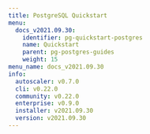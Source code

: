 ```yaml
---
title: PostgreSQL Quickstart
menu:
  docs_v2021.09.30:
    identifier: pg-quickstart-postgres
    name: Quickstart
    parent: pg-postgres-guides
    weight: 15
menu_name: docs_v2021.09.30
info:
  autoscaler: v0.7.0
  cli: v0.22.0
  community: v0.22.0
  enterprise: v0.9.0
  installer: v2021.09.30
  version: v2021.09.30
---
```


